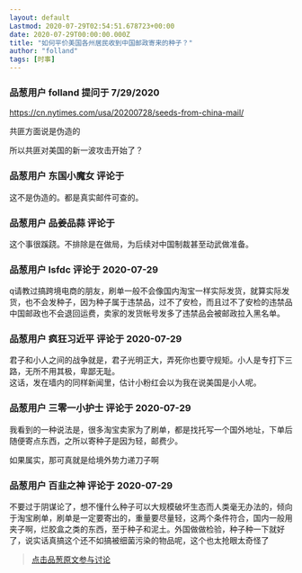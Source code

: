 ```yaml
---
layout: default
Lastmod: 2020-07-29T02:54:51.678723+00:00
date: 2020-07-29T00:00:00.000Z
title: "如何平价美国各州居民收到中国邮政寄来的种子？"
author: "folland"
tags: [时事]
---
```



### 品葱用户 **folland** 提问于 7/29/2020
    
https://cn.nytimes.com/usa/20200728/seeds-from-china-mail/  
  
共匪方面说是伪造的   
  
所以共匪对美国的新一波攻击开始了？
    
                

### 品葱用户 **东国小魔女** 评论于 
        
这不是伪造的。都是真实邮件可查的。
        
                

### 品葱用户 **品姜品蒜** 评论于 
        
这个事很蹊跷。不排除是在做局，为后续对中国制裁甚至动武做准备。
        
                

### 品葱用户 **lsfdc** 评论于 2020-07-29
        
q请教过搞跨境电商的朋友，刷单一般不会像国内淘宝一样实际发货，就算实际发货，也不会发种子，因为种子属于违禁品，过不了安检，而且过不了安检的违禁品中国邮政也不会退回运费，卖家的发货帐号发多了违禁品会被邮政拉入黑名单。
        
                

### 品葱用户 **疯狂习近平** 评论于 2020-07-29
        
君子和小人之间的战争就是，君子光明正大，弄死你也要守规矩。小人是专打下三路，无所不用其极，卑鄙无耻。  
这话，发在墙内的同样新闻里，估计小粉红会以为我在说美国是小人呢。
        
                

### 品葱用户 **三零一小护士** 评论于 2020-07-29
        
我看到的一种说法是，很多淘宝卖家为了刷单，都是找托写一个国外地址，下单后随便寄点东西，之所以寄种子是因为轻，邮费少。  
  
如果属实，那可真就是给境外势力递刀子啊
        
                

### 品葱用户 **百韭之神** 评论于 2020-07-29
        
不要过于阴谋论了，想不懂什么种子可以大规模破坏生态而人类毫无办法的，倾向于淘宝刷单，刷单是一定要寄出的，重量要尽量轻，这两个条件符合，国内一般用夹子啊，烂胶盒之类的东西，至于种子和泥土。外国做做检验，种子种一下就好了，说实话真搞这个还不如搞被细菌污染的物品呢，这个也太抢眼太奇怪了
        
                





> [点击品葱原文参与讨论](https://pincong.rocks/question/29097)

